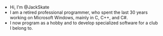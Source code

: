 - Hi, I’m @JackSkate
- I am a retired professional programmer, who spent the last 30 years working on Microsoft Windows, mainly in C, C++, and C#.
- I now program as a hobby and to develop specialized software for a club I belong to.

<!---
JackSkate/JackSkate is a ✨ special ✨ repository because its `README.md` (this file) appears on your GitHub profile.
You can click the Preview link to take a look at your changes.
--->
